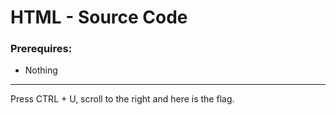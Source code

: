 # HTML - Source Code

### Prerequires:

- <a>Nothing</a>

-----------------

Press CTRL + U, scroll to the right and here is the flag.
